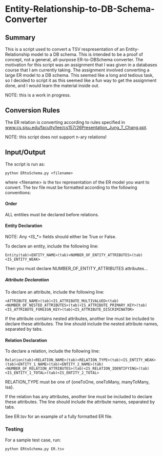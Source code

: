 # Entity-Relationship-to-DB-Schema-Converter



## Summary

This is a script used to convert a TSV respresentation of an Entity-Relationship model to a DB schema. This is intended to be a proof of 
concept, not a general, all-purpose ER-to-DBSchema converter. The motivation for this script was an assignment that I was given
in a databases course that I am currently taking. The assignment involved converting a large ER model to a DB schema. This seemed like
a long and tedious task, so I decided to script it as this seemed like a fun way to get the assignment done, and I would learn the 
material inside out.

NOTE: this is a work in progress.

## Conversion Rules

The ER relation is converting according to rules specified in www.cs.sjsu.edu/faculty/lee/cs157/26Presentation_Jung_T_Chang.ppt.

NOTE: this script does not support n-ary relations!


## Input/Output

The script is run as:
```
python ERtoSchema.py <filename>
```

where \<filename\> is the tsv representation of the ER model you want to convert. The tsv file must be formatted according to the following conventions:

#### Order
ALL entities must be declared before relations.

#### Entity Declaration

NOTE: Any \<IS_*\> fields should either be True or False.

To declare an entity, include the following line:
```
Entity(tab)<ENTITY_NAME>(tab)<NUMBER_OF_ENTITY_ATTRIBUTES>(tab)<IS_ENTITY_WEAK>
```

Then you must declare NUMBER_OF_ENTITY_ATTRIBUTES attributes...

##### Attribute Declaration
To declare an attribute, include the following line:
```
<ATTRIBUTE_NAME>(tab)<IS_ATTRIBUTE_MULTIVALUED>(tab)<NUMBER_OF_NESTED_ATTRIBUTES>(tab)<IS_ATTRIBUTE_PRIMARY_KEY>(tab)
<IS_ATTRIBUTE_FOREIGN_KEY>(tab)<IS_ATTRIBUTE_DISCRIMINATOR>
```

If the attribute contains nested attributes, another line must be included to declare these attributes. The line should include the nested attribute names, separated by tabs.

#### Relation Declaration
To declare a relation, include the following line:

```
Relation(tab)<RELATION_NAME>(tab)<RELATION_TYPE>(tab)<IS_ENTITY_WEAK>(tab)<ENTITY_1_NAME>(tab)<ENTITY_2_NAME>(tab)
<NUMBER_OF_RELATION_ATTRIBUTES>(tab)<IS_RELATION_IDENTIFYING>(tab)<IS_ENTITY_1_TOTAL>(tab)<IS_ENTITY_2_TOTAL>
```

RELATION_TYPE must be one of {oneToOne, oneToMany, manyToMany, isa}.

If the relation has any attributes, another line must be included to declare these attributes. The line should include the attribute names, separated by tabs.


See ER.tsv for an example of a fully formatted ER file.

### Testing

For a sample test case, run:
```
python ERtoSchema.py ER.tsv
```
